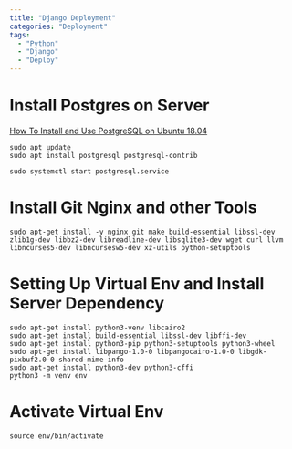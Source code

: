 ```yaml
---
title: "Django Deployment"
categories: "Deployment"
tags:
  - "Python"
  - "Django"
  - "Deploy"
---
```



# Install Postgres on Server
[How To Install and Use PostgreSQL on Ubuntu 18.04](https://www.digitalocean.com/community/tutorials/how-to-install-and-use-postgresql-on-ubuntu-18-04)
```console
sudo apt update
sudo apt install postgresql postgresql-contrib
```

```console
sudo systemctl start postgresql.service
```

# Install Git Nginx and other Tools
```console
sudo apt-get install -y nginx git make build-essential libssl-dev zlib1g-dev libbz2-dev libreadline-dev libsqlite3-dev wget curl llvm libncurses5-dev libncursesw5-dev xz-utils python-setuptools         
```
# Setting Up Virtual Env and Install Server Dependency
```console
sudo apt-get install python3-venv libcairo2
sudo apt-get install build-essential libssl-dev libffi-dev
sudo apt-get install python3-pip python3-setuptools python3-wheel
sudo apt-get install libpango-1.0-0 libpangocairo-1.0-0 libgdk-pixbuf2.0-0 shared-mime-info
sudo apt-get install python3-dev python3-cffi
python3 -m venv env
```

# Activate Virtual Env
```console
source env/bin/activate
```
